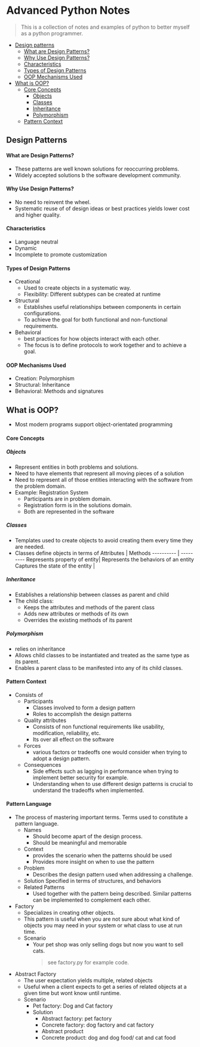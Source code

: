 # Advanced Python Notes

> This is a collection of notes and examples of python to better myself as a python programmer.

<!-- toc -->

- [Design patterns](#design-patterns)
  - [What are Design Patterns?](#what-are-design-patterns)
  - [Why Use Design Patterns?](#why-use-design-patterns)
  - [Characteristics](#characteristics)
  - [Types of Design Patterns](#types-of-design-patterns)
  - [OOP Mechanisms Used](#oop-mechanisms-used)
- [What is OOP?](#what-is-oop)
  - [Core Concepts](#core-concepts)
    - [Objects](#objects)
    - [Classes](#classes)
    - [Inheritance](#inheritance)
    - [Polymorphism](#polymorphism)
  - [Pattern Context](#pattern-context)

<!-- end toc -->

## Design Patterns

#### What are Design Patterns?

- These patterns are well known solutions for reoccurring problems.
- Widely accepted solutions b the software development community.

#### Why Use Design Patterns?

- No need to reinvent the wheel.
- Systematic reuse of of design ideas or best practices yields lower cost and higher quality.

#### Characteristics

- Language neutral
- Dynamic
- Incomplete to promote customization

#### Types of Design Patterns

- Creational
  - Used to create objects in a systematic way.
  - Flexibility: Different subtypes can be created at runtime
- Structural
  - Establishes useful relationships between components in certain configurations.
  - To achieve the goal for both functional and non-functional requirements.
- Behavioral
  - best practices for how objects interact with each other.
  - The focus is to define protocols to work together and to achieve a goal.

#### OOP Mechanisms Used

- Creation: Polymorphism
- Structural: Inheritance
- Behavioral: Methods and signatures

## What is OOP?

- Most modern programs support object-orientated programming

#### Core Concepts

##### Objects

- Represent entities in both problems and solutions.
- Need to have elements that represent all moving pieces of a solution
- Need to represent all of those entities interacting with the software from the problem domain.
- Example: Registration System
  - Participants are in problem domain.
  - Registration form is in the solutions domain.
  - Both are represented in the software

##### Classes

- Templates used to create objects to avoid creating them every time they are needed.
- Classes define objects in terms of
  Attributes | Methods
  ---------- | ---------
  Represents property of entity| Represents the behaviors of an entity
  Captures the state of the entity |

##### Inheritance

- Establishes a relationship between classes as parent and child
- The child class:
  - Keeps the attributes and methods of the parent class
  - Adds new attributes or methods of its own
  - Overrides the existing methods of its parent

##### Polymorphism

- relies on inheritance
- Allows child classes to be instantiated and treated as the same type as its parent.
- Enables a parent class to be manifested into any of its child classes.

#### Pattern Context

- Consists of
  - Participants
    - Classes involved to form a design pattern
    - Roles to accomplish the design patterns
  - Quality attributes
    - Consists of non functional requirements like usability, modification, reliability, etc.
    - Its over all effect on the software
  - Forces
    - various factors or tradeoffs one would consider when trying to adopt a design pattern.
  - Consequences
    - Side effects such as lagging in performance when trying to implement better security for example.
    - Understanding when to use different design patterns is crucial to understand the tradeoffs when implemented.

#### Pattern Language

- The process of mastering important terms. Terms used to constitute a pattern language.
  - Names
    - Should become apart of the design process.
    - Should be meaningful and memorable
  - Context
    - provides the scenario when the patterns should be used
    - Provides more insight on when to use the pattern
  - Problem
    - Describes the design pattern used when addressing a challenge.
  - Solution
    Specified in terms of structures, and behaviors
  - Related Patterns
    - Used together with the pattern being described. Similar patterns can be implemented to complement each other.
- Factory
  - Specializes in creating other objects.
  - This pattern is useful when you are not sure about what kind of objects you may need in your system or what class to use at run time.
  - Scenario
    - Your pet shop was only selling dogs but now you want to sell cats.
      > see factory.py for example code.
- Abstract Factory
  - The user expectation yields multiple, related objects
  - Useful when a client expects to get a series of related objects at a given time but wont know until runtime.
  - Scenario
    - Pet factory: Dog and Cat factory
    - Solution
      - Abstract factory: pet factory
      - Concrete factory: dog factory and cat factory
      - Abstract product
      - Concrete product: dog and dog food/ cat and cat food
